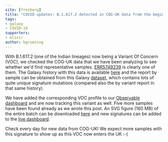 ```yaml
---
site: [freiburg]
title: "COVID updates: B.1.617.2 detected in COG-UK data from the beginning of April"
tags: 
- galaxy
- COVID-19
supporters:
- elixir
author: bgruening
---
```


With B.1.617.2 (one of the Indian lineages) now being a Variant Of Concern (VOC), we checked the COG-UK data that we have been analyzing to
see whether we'd find representative samples. [ERR5749239](https://www.ebi.ac.uk/ena/browser/view/ERR5749239) is clearly one of them.
The Galaxy history with this data is available [here](https://usegalaxy.eu/histories/view?id=8f40d62f763c7d12) and the report by sample can be obtained from this Galaxy [dataset](https://usegalaxy.eu/datasets/11ac94870d0bb33a7d64e518c57e6180/display?to_ext=tabular), which contains lots of quite unique signature mutations (compared also the by variant report in that same history).
 
We have added the corresponding VOC profile to our [Observable dashboard](https://observablehq.com/@spond/sars-cov-2-cog-uk)
and are now tracking this variant as well. Five more samples have been found already as we wrote this post. An SVG figure (160 MB) of the entire batch can be downloaded [here](https://usegalaxy.eu/datasets/11ac94870d0bb33aca844508c6c7a320/display?to_ext=svg) and new signatures can be added to the [live dashboard](https://observablehq.com/@spond/sars-cov-2-cog-uk).

Check every day for new data from COG-UK! We expect more samples with this signature to show up as this VOC now enters the UK :-(

